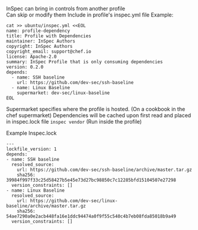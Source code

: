 InSpec can bring in controls from another profile  
Can skip or modify them 
Include in profile's inspec.yml file 
Example: 
```
cat >> ubuntu/inspec.yml <<EOL
name: profile-dependency
title: Profile with Dependencies
maintainer: InSpec Authors
copyright: InSpec Authors
copyright_email: support@chef.io
license: Apache-2.0
summary: InSpec Profile that is only consuming dependencies
version: 0.2.0
depends:
  - name: SSH baseline
    url: https://github.com/dev-sec/ssh-baseline
  - name: Linux Baseline
    supermarket: dev-sec/linux-baseline
EOL
```
Supermarket specifies where the profile is hosted. (On a cookbook in the chef supermarket) 
Dependencies will be cached upon first read and placed in inspec.lock file
`inspec vendor` (Run inside the profile) 

Example Inspec.lock
```
---
lockfile_version: 1
depends:
- name: SSH baseline
  resolved_source:
    url: https://github.com/dev-sec/ssh-baseline/archive/master.tar.gz
    sha256: 39984f997f33c25d58427b5e45e73d27bc98850c7c12285bfd15104507e27298
  version_constraints: []
- name: Linux Baseline
  resolved_source:
    url: https://github.com/dev-sec/linux-baseline/archive/master.tar.gz
    sha256: 54ae7290a0e2acb448fa16e1ddc94474a0f9f55c540c4b7eb08fda85018b9a49
  version_constraints: []
```

